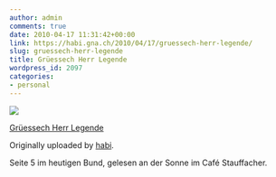 ```yaml
---
author: admin
comments: true
date: 2010-04-17 11:31:42+00:00
link: https://habi.gna.ch/2010/04/17/gruessech-herr-legende/
slug: gruessech-herr-legende
title: Grüessech Herr Legende
wordpress_id: 2097
categories:
- personal
---
```


[![](https://static.flickr.com/4016/4528085634_1c866f829c_m.jpg)](https://www.flickr.com/photos/habi/4528085634/)

[Grüessech Herr Legende](https://www.flickr.com/photos/habi/4528085634/)

Originally uploaded by [habi](https://www.flickr.com/people/habi/).

Seite 5 im heutigen Bund, gelesen an der Sonne im Café Stauffacher.
